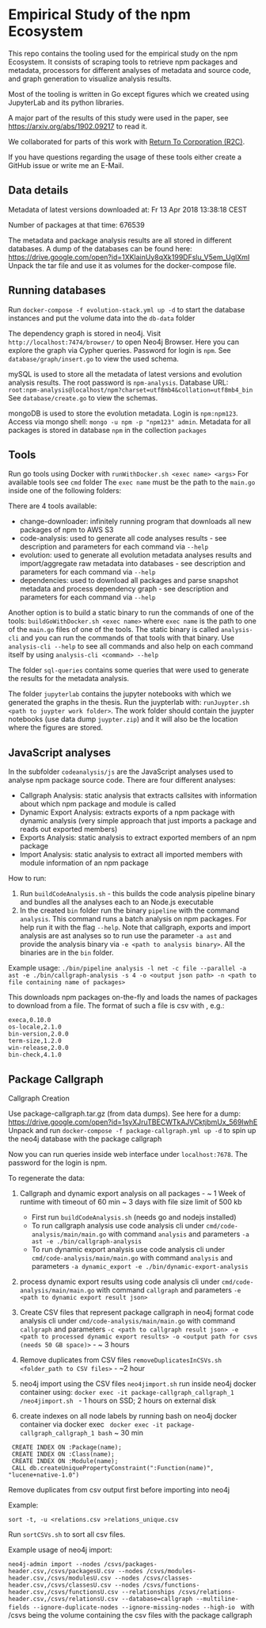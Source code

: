 # Empirical Study of the npm Ecosystem

This repo contains the tooling used for the empirical study on the npm Ecosystem. 
It consists of scraping tools to retrieve npm packages and metadata, processors for different analyses of metadata and source code, and graph generation to visualize analysis results.

Most of the tooling is written in Go except figures which we created using JupyterLab and its python libraries.

A major part of the results of this study were used in the paper, see https://arxiv.org/abs/1902.09217 to read it.

We collaborated for parts of this work with [Return To Corporation (R2C)](https://returntocorp.com/).

If you have questions regarding the usage of these tools either create a GitHub issue or write me an E-Mail.

## Data details

Metadata of latest versions downloaded at:
Fr 13 Apr 2018 13∶38∶18 CEST

Number of packages at that time: 676539

The metadata and package analysis results are all stored in different databases. A dump of the databases can be found here: https://drive.google.com/open?id=1XKlainUy8qXk199DFslu_V5em_UglXmI
Unpack the tar file and use it as volumes for the docker-compose file.

## Running databases
Run `docker-compose -f evolution-stack.yml up -d` to start the database instances and put the volume data into the `db-data` folder

The dependency graph is stored in neo4j.
Visit `http://localhost:7474/browser/` to open Neo4j Browser. Here you can explore the graph via Cypher queries.
Password for login is `npm`.
See `database/graph/insert.go` to view the used schema.

mySQL is used to store all the metadata of latest versions and evolution analysis results.
The root password is `npm-analysis`.
Database URL: `root:npm-analysis@localhost/npm?charset=utf8mb4&collation=utf8mb4_bin`
See `database/create.go` to view the schemas.

mongoDB is used to store the evolution metadata.
Login is `npm:npm123`.
Access via mongo shell: `mongo -u npm -p "npm123" admin`.
Metadata for all packages is stored in database `npm` in the collection `packages`


## Tools

Run go tools using Docker with `runWithDocker.sh <exec name> <args>` 
For available tools see `cmd` folder
The `exec name` must be the path to the `main.go` inside one of the following folders:

There are 4 tools available:

- change-downloader: infinitely running program that downloads all new packages of npm to AWS S3
- code-analysis: used to generate all code analyses results - see description and parameters for each command via `--help` 
- evolution: used to generate all evolution metadata analyses results and import/aggregate raw metadata into databases - see description and parameters for each command via `--help`
- dependencies: used to download all packages and parse snapshot metadata and process dependency graph - see description and parameters for each command via `--help`

Another option is to build a static binary to run the commands of one of the tools:
`buildGoWithDocker.sh <exec name>` where `exec name` is the path to one of the `main.go` files of one of the tools. The static binary is called `analysis-cli` and you can run the commands of that tools with that binary. Use `analysis-cli --help` to see all commands and also help on each command itself by using `analysis-cli <command> --help`

The folder `sql-queries` contains some queries that were used to generate the results for the metadata analysis.

The folder `jupyterlab` contains the jupyter notebooks with which we generated the graphs in the thesis. Run the juypterlab with: `runJuypter.sh <path to juypter work folder>`. The work folder should contain the juypter notebooks (use data dump `juypter.zip`) and it will also be the location where the figures are stored.

## JavaScript analyses

In the subfolder `codeanalysis/js` are the JavaScript analyses used to analyse npm package source code.
There are four different analyses:

- Callgraph Analysis: static analysis that extracts callsites with information about which npm package and module is called 
- Dynamic Export Analysis: extracts exports of a npm package with dynamic analysis (very simple approach that just imports a package and reads out exported members)
- Exports Analysis: static analysis to extract exported members of an npm package
- Import Analysis: static analysis to extract all imported members with module information of an npm package

How to run:

1. Run `buildCodeAnalysis.sh` - this builds the code analysis pipeline binary and bundles all the analyses each to an Node.js executable 
2. In the created `bin` folder run the binary `pipeline` with the command `analysis`. This command runs a batch analysis on npm packages. 
For help run it with the flag `--help`. Note that callgraph, exports and import analysis are ast analyses so to run use the parameter `-a ast` and provide the analysis binary via `-e <path to analysis binary>`.
All the binaries are in the `bin` folder.

Example usage:
`./bin/pipeline analysis -l net -c file --parallel -a ast -e ./bin/callgraph-analysis -s 4 -o <output json path> -n <path to file containing name of packages>`

This downloads npm packages on-the-fly and loads the names of packages to download from a file. 
The format of such a file is csv with <PackageName>,<PackageVersion> e.g.: 
```
execa,0.10.0
os-locale,2.1.0
bin-version,2.0.0
term-size,1.2.0
win-release,2.0.0
bin-check,4.1.0
```


## Package Callgraph

Callgraph Creation 

Use package-callgraph.tar.gz (from data dumps). See here for a dump: https://drive.google.com/open?id=1syXJruTBECWTkAJVCktjbmUx_569IwhE
Unpack and run `docker-compose -f package-callgraph.yml up -d` to spin up the neo4j database with the package callgraph

Now you can run queries inside web interface under `localhost:7678`. The password for the login is npm.

To regenerate the data: 

1) Callgraph and dynamic export analysis on all packages - ~ 1 Week of runtime with timeout of 60 min
~ 3 days with file size limit of 500 kb

    - First run `buildCodeAnalysis.sh` (needs go and nodejs installed)
    - To run callgraph analysis use code analysis cli under `cmd/code-analysis/main/main.go` with command `analysis` and parameters `-a ast -e ./bin/callgraph-analysis` 
    - To run dynamic export analysis use code analysis cli under `cmd/code-analysis/main/main.go` with command `analysis` and parameters `-a dynamic_export -e ./bin/dynamic-export-analysis`
2) process dynamic export results using code analysis cli under `cmd/code-analysis/main/main.go` with command `callgraph` and parameters `-e <path to dynamic export result json>`
3) Create CSV files that represent package callgraph in neo4j format code analysis cli under `cmd/code-analysis/main/main.go` with command `callgraph` and parameters `-c <path to callgraph result json> -e <path to processed dynamic export results> -o <output path for csvs (needs 50 GB space)>` - ~ 3 hours
4) Remove duplicates from CSV files `removeDuplicatesInCSVs.sh <folder_path to CSV files>`  - ~2 hour
5) neo4j import using the CSV files `neo4jimport.sh` run inside neo4j docker container using: `docker exec -it package-callgraph_callgraph_1 /neo4jimport.sh
` - 1 hours on SSD; 2 hours on external disk
6) create indexes on all node labels by running bash on neo4j docker container via docker exec ` docker exec -it package-callgraph_callgraph_1 bash`  ~ 30 min
```
 CREATE INDEX ON :Package(name); 
 CREATE INDEX ON :Class(name); 
 CREATE INDEX ON :Module(name); 
 CALL db.createUniquePropertyConstraint(":Function(name)", "lucene+native-1.0")
```

Remove duplicates from csv output first before importing into neo4j

Example: 

`sort -t, -u <relations.csv >relations_unique.csv`

Run `sortCSVs.sh` to sort all csv files.

Example usage of neo4j import:

`neo4j-admin import --nodes /csvs/packages-header.csv,/csvs/packagesU.csv --nodes /csvs/modules-header.csv,/csvs/modulesU.csv --nodes /csvs/classes-header.csv,/csvs/classesU.csv --nodes /csvs/functions-header.csv,/csvs/functionsU.csv --relationships /csvs/relations-header.csv,/csvs/relationsU.csv --database=callgraph --multiline-fields --ignore-duplicate-nodes --ignore-missing-nodes --high-io
`
with /csvs being the volume containing the csv files with the package callgraph
